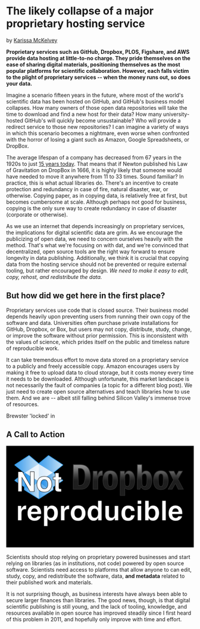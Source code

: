 #  The likely collapse of a major proprietary hosting service
by [Karissa McKelvey](http://karissa.github.io)

**Proprietary services such as GitHub, Dropbox, PLOS, Figshare, and AWS provide data hosting at little-to-no charge. They pride themselves on the ease of sharing digital materials, positioning themselves as the most popular platforms for scientific collaboration. However, each falls victim to the plight of proprietary services -- when the money runs out, so does your data.**

Imagine a scenario fifteen years in the future, where most of the world's scientific data has been hosted on GitHub, and GitHub's business model collapses. How many owners of those open data repositories will take the time to download and find a new host for their data? How many university-hosted GitHub's will quickly become unsustainable? Who will provide a redirect service to those new repositories? I can imagine a variety of ways in which this scenario becomes a nightmare, even worse when confronted with the horror of losing a giant such as Amazon, Google Spreadsheets, or DropBox.


The average lifespan of a company has decreased from 67 years in the 1920s to just [15 years today](http://www.bbc.com/news/business-16611040). That means that if Newton published his Law of Gravitation on DropBox in 1666, it is highly likely that someone would have needed to move it anywhere from 11 to 33 times. Sound familiar? In practice, this is what actual libraries do. There's an incentive to create protection and redundancy in case of fire, natural disaster, war, or otherwise. Copying paper, as in copying data, is relatively free at first, but becomes cumbersome at scale. Although perhaps not good for business, copying is the only sure way to create redundancy in case of disaster (corporate or otherwise).

As we use an internet that depends increasingly on proprietary services, the implications for digital scientific data are grim. As we encourage the publicizing of open data, we need to concern ourselves heavily with the method. That's what we're focusing on with dat, and we're convinced that decentralized, open source tools are the right way forward to ensure longevity in data publishing. Additionally, we think it is crucial that copying data from the hosting service should not be prevented or require external tooling, but rather encouraged by design. *We need to make it easy to edit, copy, rehost, and redistribute the data.*

## But how did we get here in the first place?

Proprietary services use code that is closed source. Their business model depends heavily upon preventing users from running their own copy of the software and data. Universities often purchase private installations for GitHub, Dropbox, or Box, but users may not copy, distribute, study, change, or improve the software without prior permission. This is inconsistent with the values of science, which prides itself on the public and timeless nature of reproducible work.

It can take tremendous effort to move data stored on a proprietary service to a publicly and freely accessible copy. Amazon encourages users by making it free to upload data to cloud storage, but it costs money every time it needs to be downloaded. Although unfortunate, this market landscape is not necessarily the fault of companies (a topic for a different blog post). We just need to create open source alternatives and teach libraries how to use them. And we are -- albeit still falling behind Silicon Valley's immense trove of resources.

Brewster 'locked' in

## A Call to Action
![notreproducible](/static/img/notreproducible.png)


Scientists should stop relying on proprietary powered businesses and start relying on libraries (as in institutions, not code) powered by open source software. Scientists need access to platforms that allow anyone to can edit, study, copy, and redistribute the software, data, **and metadata** related to their published work and materials.

It is not surprising though, as business interests have always been able to secure larger finances than libraries. The good news, though, is that digital scientific publishing is still young, and the lack of tooling, knowledge, and resources available in open source has improved steadily since I first heard of this problem in 2011, and hopefully only improve with time and effort.
